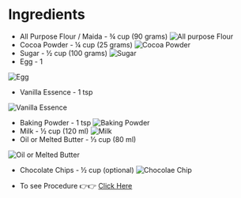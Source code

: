 # Ingredients
  -  All Purpose Flour / Maida - ¾ cup (90 grams) ![All purpose Flour](https://i.ndtvimg.com/mt/cooks/2014-11/flour.jpg)
  -  Cocoa Powder - ¼ cup (25 grams) ![Cocoa Powder](https://static.sscontent.com/prozis/contents/products/prozis-cacao-powder-125-g-logotype_1242x860_495586_551170.png)
  -  Sugar - ½ cup (100 grams) ![Sugar](https://static.toiimg.com/photo/msid-71164033/71164033.jpg?888426)
  -  Egg - 1 

![Egg](https://cdn.shopify.com/s/files/1/1990/5407/articles/Eggtip_grande.jpg?v=1540336162)
  -  Vanilla Essence - 1 tsp 

![Vanilla Essence](https://images-na.ssl-images-amazon.com/images/I/71ozBoIxftL._SY550_.jpg)
  -  Baking Powder - 1 tsp ![Baking Powder](https://www.seriouseats.com/images/2015/12/20151201-baking-powder-vicky-wasik-2.jpg)
  -  Milk - ½ cup (120 ml) ![Milk](https://chriskresser.com/wp-content/uploads/raw-milk-1-e1563894986431.jpg)
  -  Oil or Melted Butter - ⅓ cup (80 ml) 

![Oil or Melted Butter](https://assets.labroots.com/_public/_files/system/ck/trending/199328_636x357_6d5dfb426d546b04aab36279c8530a19.jpg)
  -  Chocolate Chips - ½ cup (optional) ![Chocolae Chip](https://c.tadst.com/gfx/750w/chocolate-chip-day-fun.jpg)

  * To see Procedure 👉👉 [Click Here](https://github.com/ChaitanyaSingh11/Chocolate-Cake/blob/master/Procedure.md#procedure-)